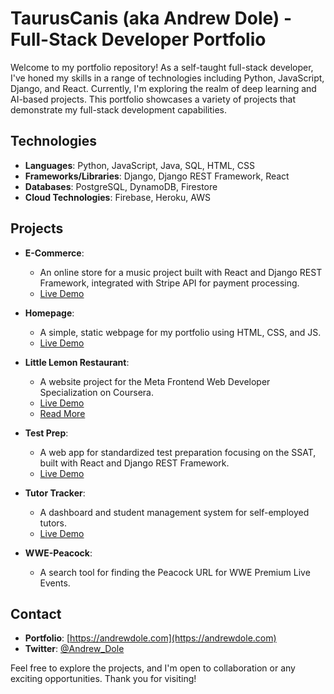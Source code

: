 # TaurusCanis (aka Andrew Dole) - Full-Stack Developer Portfolio

Welcome to my portfolio repository! As a self-taught full-stack developer, 
I've honed my skills in a range of technologies including Python, JavaScript, Django, and React. 
Currently, I'm exploring the realm of deep learning and AI-based projects. This portfolio showcases a variety of projects 
that demonstrate my full-stack development capabilities.

## Technologies

- **Languages**: Python, JavaScript, Java, SQL, HTML, CSS
- **Frameworks/Libraries**: Django, Django REST Framework, React
- **Databases**: PostgreSQL, DynamoDB, Firestore
- **Cloud Technologies**: Firebase, Heroku, AWS

## Projects

- **E-Commerce**:
  - An online store for a music project built with React and Django REST Framework, integrated with Stripe API for payment processing.
  - [Live Demo](https://andrewdole.com/ecommerce/)

- **Homepage**:
  - A simple, static webpage for my portfolio using HTML, CSS, and JS.
  - [Live Demo](https://andrewdole.com/)

- **Little Lemon Restaurant**:
  - A website project for the Meta Frontend Web Developer Specialization on Coursera.
  - [Live Demo](https://andrewdole.com/restaurant/)
  - [Read More](./restaurant/README.md)

- **Test Prep**:
  - A web app for standardized test preparation focusing on the SSAT, built with React and Django REST Framework.
  - [Live Demo](https://andrewdole.com/testprep/)

- **Tutor Tracker**:
  - A dashboard and student management system for self-employed tutors.
  - [Live Demo](https://andrewdole.com/tracker/)

- **WWE-Peacock**:
  - A search tool for finding the Peacock URL for WWE Premium Live Events.

## Contact

- **Portfolio**: [https://andrewdole.com](https://andrewdole.com)
- **Twitter**: [@Andrew_Dole](https://twitter.com/Andrew_Dole)

Feel free to explore the projects, and I'm open to collaboration or any exciting opportunities. Thank you for visiting!

